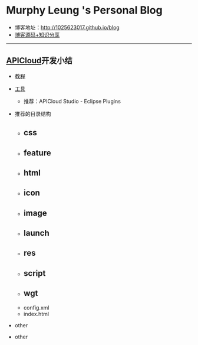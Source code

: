 # Murphy Leung 's Personal Blog

  - 博客地址：http://1025623017.github.io/blog
  - [博客源码+知识分享](https://github.com/1025623017/blog/tree/gh-pages)

------

## [APICloud](http://www.apicloud.com/)开发小结

- [教程](http://community.apicloud.com/bbs/forum.php?mod=viewthread&tid=9306)

- [工具](http://www.apicloud.com/devtools)
  - 推荐：APICloud Studio - Eclipse Plugins

- 推荐的目录结构
  - css
    - 
  - feature
    - 
  - html
    - 
  - icon
    - 
  - image
    - 
  - launch
    - 
  - res
    - 
  - script
    - 
  - wgt
    - 
  - config.xml
  - index.html

- other


- other

